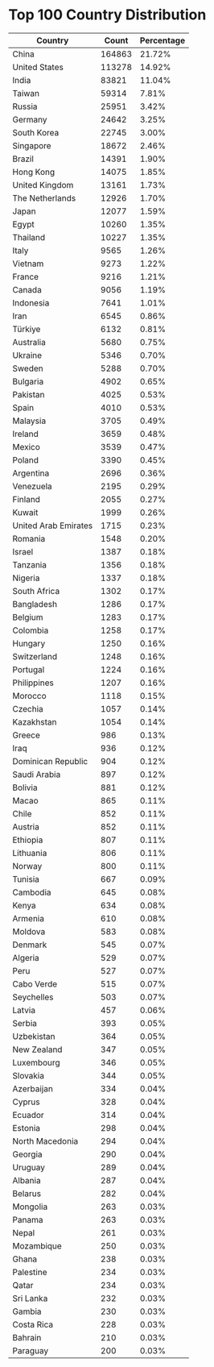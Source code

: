 # Top 100 Country Distribution
| Country | Count | Percentage |
|----|----|----|
| China | 164863 | 21.72% |
| United States | 113278 | 14.92% |
| India | 83821 | 11.04% |
| Taiwan | 59314 | 7.81% |
| Russia | 25951 | 3.42% |
| Germany | 24642 | 3.25% |
| South Korea | 22745 | 3.00% |
| Singapore | 18672 | 2.46% |
| Brazil | 14391 | 1.90% |
| Hong Kong | 14075 | 1.85% |
| United Kingdom | 13161 | 1.73% |
| The Netherlands | 12926 | 1.70% |
| Japan | 12077 | 1.59% |
| Egypt | 10260 | 1.35% |
| Thailand | 10227 | 1.35% |
| Italy | 9565 | 1.26% |
| Vietnam | 9273 | 1.22% |
| France | 9216 | 1.21% |
| Canada | 9056 | 1.19% |
| Indonesia | 7641 | 1.01% |
| Iran | 6545 | 0.86% |
| Türkiye | 6132 | 0.81% |
| Australia | 5680 | 0.75% |
| Ukraine | 5346 | 0.70% |
| Sweden | 5288 | 0.70% |
| Bulgaria | 4902 | 0.65% |
| Pakistan | 4025 | 0.53% |
| Spain | 4010 | 0.53% |
| Malaysia | 3705 | 0.49% |
| Ireland | 3659 | 0.48% |
| Mexico | 3539 | 0.47% |
| Poland | 3390 | 0.45% |
| Argentina | 2696 | 0.36% |
| Venezuela | 2195 | 0.29% |
| Finland | 2055 | 0.27% |
| Kuwait | 1999 | 0.26% |
| United Arab Emirates | 1715 | 0.23% |
| Romania | 1548 | 0.20% |
| Israel | 1387 | 0.18% |
| Tanzania | 1356 | 0.18% |
| Nigeria | 1337 | 0.18% |
| South Africa | 1302 | 0.17% |
| Bangladesh | 1286 | 0.17% |
| Belgium | 1283 | 0.17% |
| Colombia | 1258 | 0.17% |
| Hungary | 1250 | 0.16% |
| Switzerland | 1248 | 0.16% |
| Portugal | 1224 | 0.16% |
| Philippines | 1207 | 0.16% |
| Morocco | 1118 | 0.15% |
| Czechia | 1057 | 0.14% |
| Kazakhstan | 1054 | 0.14% |
| Greece | 986 | 0.13% |
| Iraq | 936 | 0.12% |
| Dominican Republic | 904 | 0.12% |
| Saudi Arabia | 897 | 0.12% |
| Bolivia | 881 | 0.12% |
| Macao | 865 | 0.11% |
| Chile | 852 | 0.11% |
| Austria | 852 | 0.11% |
| Ethiopia | 807 | 0.11% |
| Lithuania | 806 | 0.11% |
| Norway | 800 | 0.11% |
| Tunisia | 667 | 0.09% |
| Cambodia | 645 | 0.08% |
| Kenya | 634 | 0.08% |
| Armenia | 610 | 0.08% |
| Moldova | 583 | 0.08% |
| Denmark | 545 | 0.07% |
| Algeria | 529 | 0.07% |
| Peru | 527 | 0.07% |
| Cabo Verde | 515 | 0.07% |
| Seychelles | 503 | 0.07% |
| Latvia | 457 | 0.06% |
| Serbia | 393 | 0.05% |
| Uzbekistan | 364 | 0.05% |
| New Zealand | 347 | 0.05% |
| Luxembourg | 346 | 0.05% |
| Slovakia | 344 | 0.05% |
| Azerbaijan | 334 | 0.04% |
| Cyprus | 328 | 0.04% |
| Ecuador | 314 | 0.04% |
| Estonia | 298 | 0.04% |
| North Macedonia | 294 | 0.04% |
| Georgia | 290 | 0.04% |
| Uruguay | 289 | 0.04% |
| Albania | 287 | 0.04% |
| Belarus | 282 | 0.04% |
| Mongolia | 263 | 0.03% |
| Panama | 263 | 0.03% |
| Nepal | 261 | 0.03% |
| Mozambique | 250 | 0.03% |
| Ghana | 238 | 0.03% |
| Palestine | 234 | 0.03% |
| Qatar | 234 | 0.03% |
| Sri Lanka | 232 | 0.03% |
| Gambia | 230 | 0.03% |
| Costa Rica | 228 | 0.03% |
| Bahrain | 210 | 0.03% |
| Paraguay | 200 | 0.03% |
